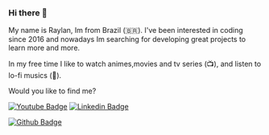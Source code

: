 ### Hi there 👋

My name is Raylan, Im from Brazil (🇧🇷). I've been interested in coding since 2016 and nowadays Im searching for developing great projects to learn more and more.

In my free time I like to watch animes,movies and tv series (📺), and listen to lo-fi musics (🎵).

Would you like to find me?

[![Youtube Badge](https://img.shields.io/badge/-Youtube-FF0000?style=flat-square&labelColor=FF0000&logo=youtube&logoColor=white&link=https://www.youtube.com/channel/UCxAecMcckBF868WxxSQhq1g?view_as=subscriber)](https://www.youtube.com/channel/UCxAecMcckBF868WxxSQhq1g?view_as=subscriber)
[![Linkedin Badge](https://img.shields.io/badge/-LinkedIn-blue?style=flat-square&logo=Linkedin&logoColor=white&link=https://https://www.linkedin.com/in/raylan-sales-611199150/)](https://www.linkedin.com/in/raylan-sales-611199150/)

[![Github Badge](https://img.shields.io/github/last-commit/Rayxan/RayFLix?style=plastic)](https://img.shields.io/github/last-commit/Rayxan/RayFLix?style=plastic)


